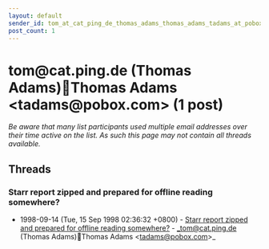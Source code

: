 ```yaml
---
layout: default
sender_id: tom_at_cat_ping_de_thomas_adams_thomas_adams_tadams_at_pobox_com_
post_count: 1
---
```


# tom<span>@</span>cat.ping.de (Thomas Adams)Thomas Adams <tadams<span>@</span>pobox.com> (1 post)

_Be aware that many list participants used multiple email addresses over their time active on the list. As such this page may not contain all threads available._

## Threads

### Starr report zipped and prepared for offline reading somewhere?
+ 1998-09-14 (Tue, 15 Sep 1998 02:36:32 +0800) - [Starr report zipped and prepared for offline reading somewhere?](/archive/1998/09/215344c829087433b5cfe20d4ec11541b3dab2f13eaf6b3a1cf13450614e29c7) - _tom@cat.ping.de (Thomas Adams)Thomas Adams \<tadams@pobox.com\>_

